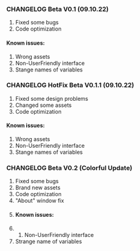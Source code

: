 ### CHANGELOG Beta V0.1 (09.10.22)
1. Fixed some bugs
2. Code optimization
#### Known issues:
1. Wrong assets
2. Non-UserFriendly interface
3. Stange names of variables


### CHANGELOG HotFix Beta V0.1.1 (09.10.22)
1. Fixed some design problems
2. Changed some assets
3. Code optimization
#### Known issues:
1. Wrong assets
2. Non-UserFriendly interface
3. Stange names of variables


### CHANGELOG Beta V0.2 (Colorful Update)
1. Fixed some bugs
2. Brand new assets
3. Code optimization
4. "About" window fix
5. #### Known issues:
6. 1. Non-UserFriendly interface
7. Strange name of variables
